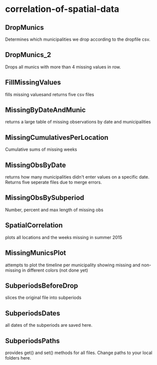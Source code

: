 # correlation-of-spatial-data

## DropMunics
Determines which municipalities we drop according to the dropfile csv.

## DropMunics_2
Drops all munics with more than 4 missing values in row.

## FillMissingValues
fills missing valuesand returns five csv files

## MissingByDateAndMunic
returns a large table of missing observations by date and municipalities

## MissingCumulativesPerLocation
Cumulative sums of missing weeks

## MissingObsByDate
returns how many municipalities didn't enter values on a specific date. Returns five seperate files due to merge errors.

## MissingObsBySubperiod
Number, percent and max length of missing obs

## SpatialCorrelation
plots all locations and the weeks missing in summer 2015

## MissingMunicsPlot
attempts to plot the timeline per municipality showing missing and non-missing in different colors (not done yet)

## SubperiodsBeforeDrop
slices the original file into subperiods

## SubperiodsDates
all dates of the subperiods are saved here.

## SubperiodsPaths
provides get() and set() methods for all files. Change paths to your local folders here.
